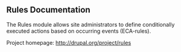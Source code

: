 Rules Documentation
-------------------

The Rules module allows site administrators to define conditionally executed
actions based on occurring events (ECA-rules).

Project homepage: http://drupal.org/project/rules
